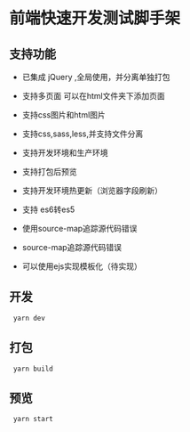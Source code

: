 <!--
 * @Author:dapeng
 * @Date: 2020-07-27 13:43:31
 * @LastEditTime: 2020-07-27 14:09:17
 * @LastEditors: Please set LastEditors
 * @Description: In User Settings Edit
 * @FilePath: /webpack-demo/README.md
--> 
# 前端快速开发测试脚手架

## 支持功能

- 已集成 jQuery ,全局使用，并分离单独打包

- 支持多页面 可以在html文件夹下添加页面

- 支持css图片和html图片

- 支持css,sass,less,并支持文件分离

- 支持开发环境和生产环境

- 支持打包后预览

- 支持开发环境热更新（浏览器字段刷新）

- 支持 es6转es5

- 使用source-map追踪源代码错误

- source-map追踪源代码错误

- 可以使用ejs实现模板化（待实现）

##  开发

```
 yarn dev

```

##  打包

```
 yarn build

```

##  预览

```
 yarn start

```


